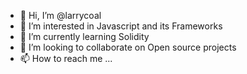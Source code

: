 - 👋 Hi, I’m @larrycoal
- 👀 I’m interested in Javascript and its Frameworks
- 🌱 I’m currently learning Solidity
- 💞️ I’m looking to collaborate on Open source projects
- 📫 How to reach me ...

<!---
larrycoal/larrycoal is a ✨ special ✨ repository because its `README.md` (this file) appears on your GitHub profile.
You can click the Preview link to take a look at your changes.
--->
